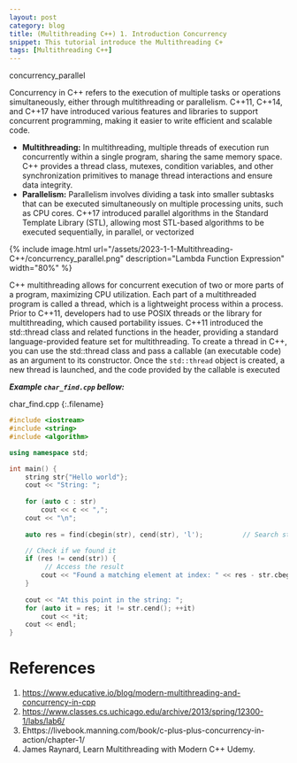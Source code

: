 ```yaml
---
layout: post
category: blog
title: (Multithreading C++) 1. Introduction Concurrency
snippet: This tutorial introduce the Multithreading C+
tags: [Multithreading C++]
---
```

concurrency_parallel

Concurrency in C++ refers to the execution of multiple tasks or operations simultaneously, either through multithreading or parallelism. C++11, C++14, and C++17 have introduced various features and libraries to support concurrent programming, making it easier to write efficient and scalable code.
-  **Multithreading:** In multithreading, multiple threads of execution run concurrently within a single program, sharing the same memory space. C++ provides a thread class, mutexes, condition variables, and other synchronization primitives to manage thread interactions and ensure data integrity.
-  **Parallelism:** Parallelism involves dividing a task into smaller subtasks that can be executed simultaneously on multiple processing units, such as CPU cores. C++17 introduced parallel algorithms in the Standard Template Library (STL), allowing most STL-based algorithms to be executed sequentially, in parallel, or vectorized

{% include image.html url="/assets/2023-1-1-Multithreading-C++/concurrency_parallel.png" description="Lambda Function Expression" width="80%" %}

C++ multithreading allows for concurrent execution of two or more parts of a program, maximizing CPU utilization. Each part of a multithreaded program is called a thread, which is a lightweight process within a process. Prior to C++11, developers had to use POSIX threads or the <pthreads> library for multithreading, which caused portability issues. C++11 introduced the std::thread class and related functions in the <thread> header, providing a standard language-provided feature set for multithreading. To create a thread in C++, you can use the std::thread class and pass a callable (an executable code) as an argument to its constructor. Once the ```std::thread``` object is created, a new thread is launched, and the code provided by the callable is executed

___Example ```char_find.cpp``` bellow:___ 

char_find.cpp
{:.filename}
```c++
#include <iostream>
#include <string>
#include <algorithm>

using namespace std;

int main() {
	string str{"Hello world"};
	cout << "String: ";
	
	for (auto c : str)
		cout << c << ",";
	cout << "\n";
	
	auto res = find(cbegin(str), cend(str), 'l');          // Search string for first occurrence of 'l'

	// Check if we found it
	if (res != cend(str)) {
		 // Access the result
		cout << "Found a matching element at index: " << res - str.cbegin() << endl;
	}
	
	cout << "At this point in the string: ";
	for (auto it = res; it != str.cend(); ++it)
		cout << *it;
	cout << endl;
}

```




# References
1. https://www.educative.io/blog/modern-multithreading-and-concurrency-in-cpp
2. https://www.classes.cs.uchicago.edu/archive/2013/spring/12300-1/labs/lab6/
3. Ehttps://livebook.manning.com/book/c-plus-plus-concurrency-in-action/chapter-1/
4. James Raynard, Learn Multithreading with Modern C++ Udemy.
